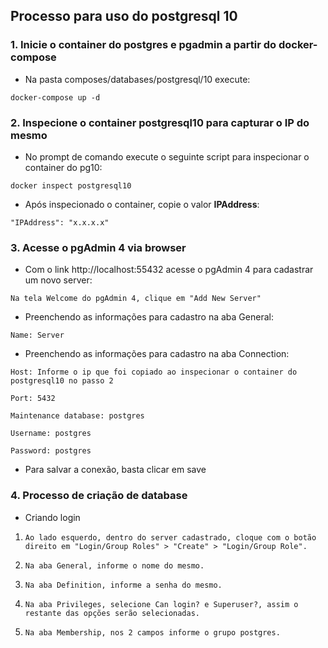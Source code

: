 ## Processo para uso do postgresql 10

### 1. Inicie o container do postgres e pgadmin a partir do docker-compose

* Na pasta composes/databases/postgresql/10 execute: 

`docker-compose up -d`

### 2. Inspecione o container postgresql10 para capturar o IP do mesmo

* No prompt de comando execute o seguinte script para inspecionar o container do pg10:

`docker inspect postgresql10`

* Após inspecionado o container, copie o valor **IPAddress**:

`"IPAddress": "x.x.x.x"`

### 3. Acesse o pgAdmin 4 via browser

* Com o link http://localhost:55432 acesse o pgAdmin 4 para cadastrar um novo server:

`Na tela Welcome do pgAdmin 4, clique em "Add New Server"`

* Preenchendo as informações para cadastro na aba General:

`Name: Server`

* Preenchendo as informações para cadastro na aba Connection:

`Host: Informe o ip que foi copiado ao inspecionar o container do postgresql10 no passo 2`

`Port: 5432`

`Maintenance database: postgres`

`Username: postgres`

`Password: postgres`

* Para salvar a conexão, basta clicar em save

### 4. Processo de criação de database

* Criando login

1. `Ao lado esquerdo, dentro do server cadastrado, cloque com o botão direito em "Login/Group Roles" > "Create" > "Login/Group Role".`

2. `Na aba General, informe o nome do mesmo.`

3. `Na aba Definition, informe a senha do mesmo.`

4. `Na aba Privileges, selecione Can login? e Superuser?, assim o restante das opções serão selecionadas.`

5. `Na aba Membership, nos 2 campos informe o grupo postgres.`

